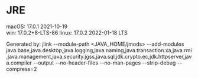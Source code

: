 # JRE

macOS: 17.0.1 2021-10-19  
win: 17.0.2+8-LTS-86
linux: 17.0.2 2022-01-18 LTS  

Generated by:
jlink  --module-path <JAVA_HOME/jmods> --add-modules java.base,java.desktop,java.logging,java.naming,java.transaction.xa,java.rmi,java.management,java.security.jgss,java.sql,jdk.crypto.ec,jdk.httpserver,java.compiler --output <out-dir> --no-header-files  --no-man-pages  --strip-debug  --compress=2

